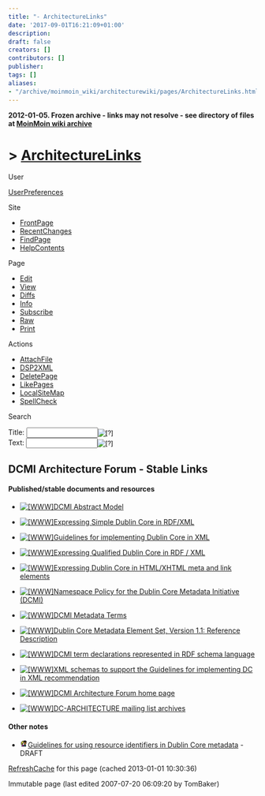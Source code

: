 ```yaml
---
title: "- ArchitectureLinks"
date: '2017-09-01T16:21:09+01:00'
description: 
draft: false
creators: []
contributors: []
publisher: 
tags: []
aliases:
- "/archive/moinmoin_wiki/architecturewiki/pages/ArchitectureLinks.html"
---
```


**2012-01-05. Frozen archive - links may not resolve - see directory of files at [MoinMoin wiki archive](/moinmoin-wiki-archive/)**

# > [ArchitectureLinks](http://dublincore.org/architecturewiki/ArchitectureLinks?action=fullsearch&value=ArchitectureLinks&literal=1&case=1&context=40 "Click here to do a full-text search for this title")

User

 [UserPreferences](http://dublincore.org/architecturewiki/UserPreferences)
  

Site

- [FrontPage](http://dublincore.org/architecturewiki/FrontPage)
- [RecentChanges](http://dublincore.org/architecturewiki/RecentChanges)
- [FindPage](http://dublincore.org/architecturewiki/FindPage)
- [HelpContents](http://dublincore.org/architecturewiki/HelpContents)

Page

- [Edit](http://dublincore.org/architecturewiki/ArchitectureLinks?action=edit "Edit")
- [View](http://dublincore.org/architecturewiki/ArchitectureLinks "View")
- [Diffs](http://dublincore.org/architecturewiki/ArchitectureLinks?action=diff "Diffs")
- [Info](http://dublincore.org/architecturewiki/ArchitectureLinks?action=info "Info")
- [Subscribe](http://dublincore.org/architecturewiki/ArchitectureLinks?action=subscribe "Subscribe")
- [Raw](http://dublincore.org/architecturewiki/ArchitectureLinks?action=raw "Raw")
- [Print](http://dublincore.org/architecturewiki/ArchitectureLinks?action=print "Print")

Actions

- [AttachFile](http://dublincore.org/architecturewiki/ArchitectureLinks?action=AttachFile)
- [DSP2XML](http://dublincore.org/architecturewiki/ArchitectureLinks?action=DSP2XML)
- [DeletePage](http://dublincore.org/architecturewiki/ArchitectureLinks?action=DeletePage)
- [LikePages](http://dublincore.org/architecturewiki/ArchitectureLinks?action=LikePages)
- [LocalSiteMap](http://dublincore.org/architecturewiki/ArchitectureLinks?action=LocalSiteMap)
- [SpellCheck](http://dublincore.org/architecturewiki/ArchitectureLinks?action=SpellCheck)

Search

<form method="POST" action="/architecturewiki/ArchitectureLinks">
<p>
<input name="action" value="inlinesearch" type="hidden">
<input name="context" value="40" type="hidden">
Title: <input name="text_title" size="15" maxlength="50" type="text"><input src="ArchitectureLinks_files/moin-search.png" name="button_title" alt="[?]" type="image"><br>Text: <input name="text_full" size="15" maxlength="50" type="text"><input src="ArchitectureLinks_files/moin-search.png" name="button_full" alt="[?]" type="image">
</p>
</form>

## DCMI Architecture Forum - Stable Links

#### Published/stable documents and resources

- [<img src="ArchitectureLinks_files/moin-www.png" alt="[WWW]" height="11" width="11">DCMI Abstract Model](http://dublincore.org/documents/abstract-model/)

- [<img src="ArchitectureLinks_files/moin-www.png" alt="[WWW]" height="11" width="11">Expressing Simple Dublin Core in RDF/XML](http://dublincore.org/documents/2002/07/31/dcmes-xml/)

- [<img src="ArchitectureLinks_files/moin-www.png" alt="[WWW]" height="11" width="11">Guidelines for implementing Dublin Core in XML](http://dublincore.org/documents/dc-xml-guidelines/)

- [<img src="ArchitectureLinks_files/moin-www.png" alt="[WWW]" height="11" width="11">Expressing Qualified Dublin Core in RDF / XML](http://dublincore.org/documents/dcq-rdf-xml/)

- [<img src="ArchitectureLinks_files/moin-www.png" alt="[WWW]" height="11" width="11">Expressing Dublin Core in HTML/XHTML meta and link elements](http://dublincore.org/documents/dcq-html/)

- [<img src="ArchitectureLinks_files/moin-www.png" alt="[WWW]" height="11" width="11">Namespace Policy for the Dublin Core Metadata Initiative (DCMI)](http://dublincore.org/documents/dcmi-namespace/)

- [<img src="ArchitectureLinks_files/moin-www.png" alt="[WWW]" height="11" width="11">DCMI Metadata Terms](http://dublincore.org/documents/dcmi-terms/)

- [<img src="ArchitectureLinks_files/moin-www.png" alt="[WWW]" height="11" width="11">Dublin Core Metadata Element Set, Version 1.1: Reference Description](http://dublincore.org/documents/dces/)

- [<img src="ArchitectureLinks_files/moin-www.png" alt="[WWW]" height="11" width="11">DCMI term declarations represented in RDF schema language](http://dublincore.org/schemas/rdfs/)

- [<img src="ArchitectureLinks_files/moin-www.png" alt="[WWW]" height="11" width="11">XML schemas to support the Guidelines for implementing DC in XML recommendation](http://dublincore.org/schemas/xmls/)

- [<img src="ArchitectureLinks_files/moin-www.png" alt="[WWW]" height="11" width="11">DCMI Architecture Forum home page](http://dublincore.org/groups/architecture/)

- [<img src="ArchitectureLinks_files/moin-www.png" alt="[WWW]" height="11" width="11">DC-ARCHITECTURE mailing list archives](http://www.jiscmail.ac.uk/lists/dc-architecture.html)

#### Other notes

- [<img src="ArchitectureLinks_files/moin-inter.png" alt="[Self]" height="16" width="16">Guidelines for using resource identifiers in Dublin Core metadata](http://dublincore.org/architecturewiki/ResourceIdentifierGuidelines "Self") - DRAFT

 [RefreshCache](http://dublincore.org/architecturewiki/ArchitectureLinks?action=refresh&arena=Page.py&key=ArchitectureLinks.text_html) for this page (cached 2013-01-01 10:30:36)  

Immutable page (last edited 2007-07-20 06:09:20 by TomBaker)


